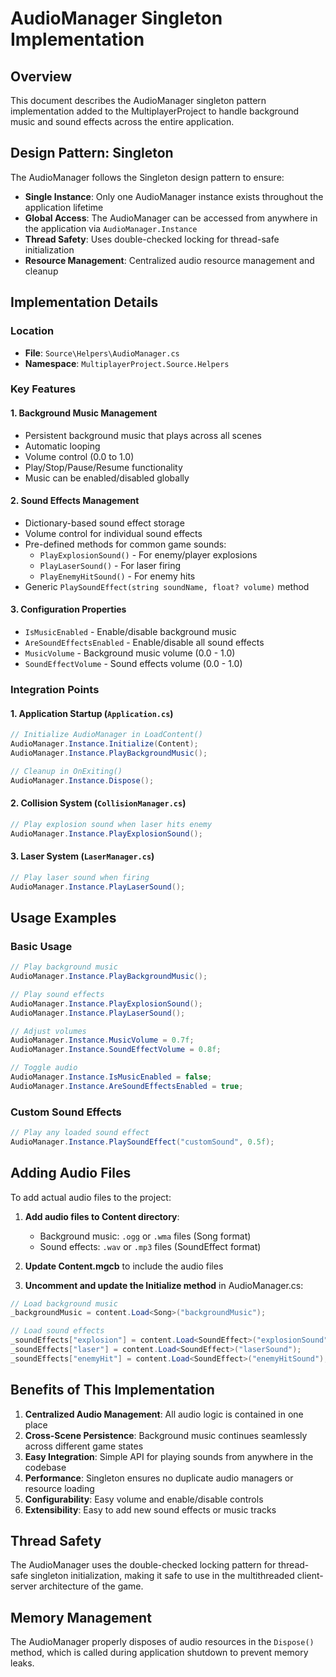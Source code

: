# AudioManager Singleton Implementation

## Overview
This document describes the AudioManager singleton pattern implementation added to the MultiplayerProject to handle background music and sound effects across the entire application.

## Design Pattern: Singleton
The AudioManager follows the Singleton design pattern to ensure:
- **Single Instance**: Only one AudioManager instance exists throughout the application lifetime
- **Global Access**: The AudioManager can be accessed from anywhere in the application via `AudioManager.Instance`
- **Thread Safety**: Uses double-checked locking for thread-safe initialization
- **Resource Management**: Centralized audio resource management and cleanup

## Implementation Details

### Location
- **File**: `Source\Helpers\AudioManager.cs`
- **Namespace**: `MultiplayerProject.Source.Helpers`

### Key Features

#### 1. Background Music Management
- Persistent background music that plays across all scenes
- Automatic looping
- Volume control (0.0 to 1.0)
- Play/Stop/Pause/Resume functionality
- Music can be enabled/disabled globally

#### 2. Sound Effects Management
- Dictionary-based sound effect storage
- Volume control for individual sound effects
- Pre-defined methods for common game sounds:
  - `PlayExplosionSound()` - For enemy/player explosions
  - `PlayLaserSound()` - For laser firing
  - `PlayEnemyHitSound()` - For enemy hits
- Generic `PlaySoundEffect(string soundName, float? volume)` method

#### 3. Configuration Properties
- `IsMusicEnabled` - Enable/disable background music
- `AreSoundEffectsEnabled` - Enable/disable all sound effects
- `MusicVolume` - Background music volume (0.0 - 1.0)
- `SoundEffectVolume` - Sound effects volume (0.0 - 1.0)

### Integration Points

#### 1. Application Startup (`Application.cs`)
```csharp
// Initialize AudioManager in LoadContent()
AudioManager.Instance.Initialize(Content);
AudioManager.Instance.PlayBackgroundMusic();

// Cleanup in OnExiting()
AudioManager.Instance.Dispose();
```

#### 2. Collision System (`CollisionManager.cs`)
```csharp
// Play explosion sound when laser hits enemy
AudioManager.Instance.PlayExplosionSound();
```

#### 3. Laser System (`LaserManager.cs`)
```csharp
// Play laser sound when firing
AudioManager.Instance.PlayLaserSound();
```

## Usage Examples

### Basic Usage
```csharp
// Play background music
AudioManager.Instance.PlayBackgroundMusic();

// Play sound effects
AudioManager.Instance.PlayExplosionSound();
AudioManager.Instance.PlayLaserSound();

// Adjust volumes
AudioManager.Instance.MusicVolume = 0.7f;
AudioManager.Instance.SoundEffectVolume = 0.8f;

// Toggle audio
AudioManager.Instance.IsMusicEnabled = false;
AudioManager.Instance.AreSoundEffectsEnabled = true;
```

### Custom Sound Effects
```csharp
// Play any loaded sound effect
AudioManager.Instance.PlaySoundEffect("customSound", 0.5f);
```

## Adding Audio Files

To add actual audio files to the project:

1. **Add audio files to Content directory**:
   - Background music: `.ogg` or `.wma` files (Song format)
   - Sound effects: `.wav` or `.mp3` files (SoundEffect format)

2. **Update Content.mgcb** to include the audio files

3. **Uncomment and update the Initialize method** in AudioManager.cs:
```csharp
// Load background music
_backgroundMusic = content.Load<Song>("backgroundMusic");

// Load sound effects
_soundEffects["explosion"] = content.Load<SoundEffect>("explosionSound");
_soundEffects["laser"] = content.Load<SoundEffect>("laserSound");
_soundEffects["enemyHit"] = content.Load<SoundEffect>("enemyHitSound");
```

## Benefits of This Implementation

1. **Centralized Audio Management**: All audio logic is contained in one place
2. **Cross-Scene Persistence**: Background music continues seamlessly across different game states
3. **Easy Integration**: Simple API for playing sounds from anywhere in the codebase
4. **Performance**: Singleton ensures no duplicate audio managers or resource loading
5. **Configurability**: Easy volume and enable/disable controls
6. **Extensibility**: Easy to add new sound effects or music tracks

## Thread Safety
The AudioManager uses the double-checked locking pattern for thread-safe singleton initialization, making it safe to use in the multithreaded client-server architecture of the game.

## Memory Management
The AudioManager properly disposes of audio resources in the `Dispose()` method, which is called during application shutdown to prevent memory leaks.